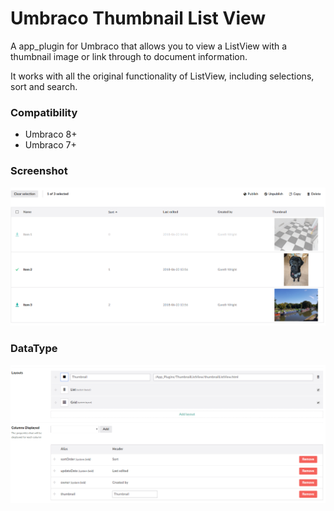# Umbraco Thumbnail List View

A  app_plugin for Umbraco that allows you to view a ListView with a thumbnail image or link through to document information.

It works with all the original functionality of ListView, including selections, sort and search. 

### Compatibility

- Umbraco 8+
- Umbraco 7+ 
  
### Screenshot
![Screenshot](screenshot.png)

### DataType
![DataType setup](datatype.png)